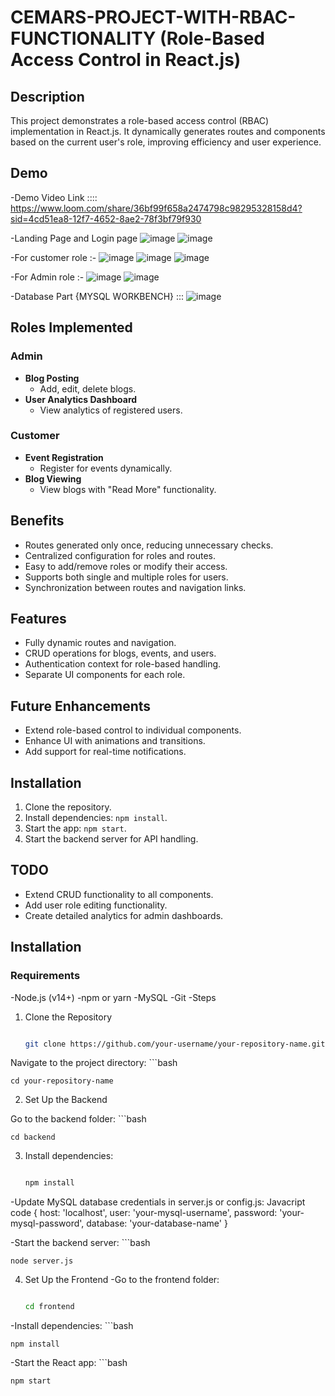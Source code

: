 # CEMARS-PROJECT-WITH-RBAC-FUNCTIONALITY (Role-Based Access Control in React.js)

## Description

This project demonstrates a role-based access control (RBAC) implementation in React.js. It dynamically generates routes and components based on the current user's role, improving efficiency and user experience. 

## Demo 
-Demo Video Link :::: https://www.loom.com/share/36bf99f658a2474798c98295328158d4?sid=4cd51ea8-12f7-4652-8ae2-78f3bf79f930

-Landing Page and Login page 
![image](https://github.com/user-attachments/assets/a40342a8-a1a3-45d3-9474-8039033cf595)
![image](https://github.com/user-attachments/assets/4350cc73-dc93-4924-bcc5-33598d8b5301)

-For customer role :-
![image](https://github.com/user-attachments/assets/5852d62e-7753-4964-9bd7-b924dc225ee9)
![image](https://github.com/user-attachments/assets/e6921297-e97b-4469-b94a-97e08727042a)
![image](https://github.com/user-attachments/assets/415221e1-e7ab-402b-b1fa-9dbc44e7f039)

-For Admin role :-
![image](https://github.com/user-attachments/assets/8837b555-260a-4a5b-8d7e-95d9bedc9c83)
![image](https://github.com/user-attachments/assets/8217ca51-2ca7-4fc4-a686-c701a81d2088)

-Database Part {MYSQL WORKBENCH} :::
![image](https://github.com/user-attachments/assets/acea210a-0a53-4295-a32a-76cd4f2df59d)

## Roles Implemented

### Admin
- **Blog Posting**
  - Add, edit, delete blogs.
- **User Analytics Dashboard**
  - View analytics of registered users.

### Customer
- **Event Registration**
  - Register for events dynamically.
- **Blog Viewing**
  - View blogs with "Read More" functionality.

## Benefits

- Routes generated only once, reducing unnecessary checks.
- Centralized configuration for roles and routes.
- Easy to add/remove roles or modify their access.
- Supports both single and multiple roles for users.
- Synchronization between routes and navigation links.

## Features
- Fully dynamic routes and navigation.
- CRUD operations for blogs, events, and users.
- Authentication context for role-based handling.
- Separate UI components for each role.

## Future Enhancements
- Extend role-based control to individual components.
- Enhance UI with animations and transitions.
- Add support for real-time notifications.

## Installation
1. Clone the repository.
2. Install dependencies: `npm install`.
3. Start the app: `npm start`.
4. Start the backend server for API handling.

## TODO
- Extend CRUD functionality to all components.
- Add user role editing functionality.
- Create detailed analytics for admin dashboards.

## Installation
### Requirements
-Node.js (v14+)
-npm or yarn
-MySQL
-Git
-Steps
1. Clone the Repository
    ```bash

    git clone https://github.com/your-username/your-repository-name.git

Navigate to the project directory:
    ```bash

    cd your-repository-name
2. Set Up the Backend
   
  Go to the backend folder:
    ```bash

    cd backend
3. Install dependencies:
    ```bash

    npm install

-Update MySQL database credentials in server.js or config.js:
    Javacript code
    {
        host: 'localhost',
        user: 'your-mysql-username',
        password: 'your-mysql-password',
        database: 'your-database-name'
    }


-Start the backend server:
    ```bash

    node server.js
4. Set Up the Frontend
  -Go to the frontend folder:
    ```bash

    cd frontend
-Install dependencies:
    ```bash

    npm install
-Start the React app:
    ```bash
    
    npm start

